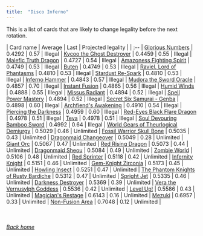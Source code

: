 ```yaml
---
title:  "Disco Inferno"
---
```


This is a list of cards that are likely to change legality before the next rotation.

| Card name | Average | Last | Projected legality |
| :-- |
[Glorious Numbers](https://db.ygoprodeck.com/card/?search=Glorious%20Numbers) | 0.4292 | 0.57 | Illegal |
[Kycoo the Ghost Destroyer](https://db.ygoprodeck.com/card/?search=Kycoo%20the%20Ghost%20Destroyer) | 0.4459 | 0.55 | Illegal |
[Malefic Truth Dragon](https://db.ygoprodeck.com/card/?search=Malefic%20Truth%20Dragon) | 0.4727 | 0.54 | Illegal |
[Amazoness Fighting Spirit](https://db.ygoprodeck.com/card/?search=Amazoness%20Fighting%20Spirit) | 0.4749 | 0.53 | Illegal |
[Buten](https://db.ygoprodeck.com/card/?search=Buten) | 0.4749 | 0.53 | Illegal |
[Raviel, Lord of Phantasms](https://db.ygoprodeck.com/card/?search=Raviel,%20Lord%20of%20Phantasms) | 0.4810 | 0.53 | Illegal |
[Stardust Re-Spark](https://db.ygoprodeck.com/card/?search=Stardust%20Re-Spark) | 0.4810 | 0.53 | Illegal |
[Inferno Hammer](https://db.ygoprodeck.com/card/?search=Inferno%20Hammer) | 0.4843 | 0.57 | Illegal |
[Mudora the Sword Oracle](https://db.ygoprodeck.com/card/?search=Mudora%20the%20Sword%20Oracle) | 0.4857 | 0.70 | Illegal |
[Instant Fusion](https://db.ygoprodeck.com/card/?search=Instant%20Fusion) | 0.4865 | 0.56 | Illegal |
[Humid Winds](https://db.ygoprodeck.com/card/?search=Humid%20Winds) | 0.4888 | 0.55 | Illegal |
[Missus Radiant](https://db.ygoprodeck.com/card/?search=Missus%20Radiant) | 0.4894 | 0.52 | Illegal |
[Spell Power Mastery](https://db.ygoprodeck.com/card/?search=Spell%20Power%20Mastery) | 0.4894 | 0.52 | Illegal |
[Secret Six Samurai - Genba](https://db.ygoprodeck.com/card/?search=Secret%20Six%20Samurai%20-%20Genba) | 0.4898 | 0.60 | Illegal |
[Archfiend's Awakening](https://db.ygoprodeck.com/card/?search=Archfiend's%20Awakening) | 0.4910 | 0.54 | Illegal |
[Piercing the Darkness](https://db.ygoprodeck.com/card/?search=Piercing%20the%20Darkness) | 0.4959 | 0.60 | Illegal |
[Red-Eyes Black Flare Dragon](https://db.ygoprodeck.com/card/?search=Red-Eyes%20Black%20Flare%20Dragon) | 0.4978 | 0.51 | Illegal |
[Teva](https://db.ygoprodeck.com/card/?search=Teva) | 0.4978 | 0.51 | Illegal |
[Soul Devouring Bamboo Sword](https://db.ygoprodeck.com/card/?search=Soul%20Devouring%20Bamboo%20Sword) | 0.4992 | 0.64 | Illegal |
[World Gears of Theurlogical Demiurgy](https://db.ygoprodeck.com/card/?search=World%20Gears%20of%20Theurlogical%20Demiurgy) | 0.5029 | 0.46 | Unlimited |
[Fossil Warrior Skull Bone](https://db.ygoprodeck.com/card/?search=Fossil%20Warrior%20Skull%20Bone) | 0.5035 | 0.43 | Unlimited |
[Dragonmaid Changeover](https://db.ygoprodeck.com/card/?search=Dragonmaid%20Changeover) | 0.5049 | 0.28 | Unlimited |
[Giant Orc](https://db.ygoprodeck.com/card/?search=Giant%20Orc) | 0.5067 | 0.47 | Unlimited |
[Red Rising Dragon](https://db.ygoprodeck.com/card/?search=Red%20Rising%20Dragon) | 0.5073 | 0.44 | Unlimited |
[Dragonmaid Sheou](https://db.ygoprodeck.com/card/?search=Dragonmaid%20Sheou) | 0.5084 | 0.49 | Unlimited |
[Zombie World](https://db.ygoprodeck.com/card/?search=Zombie%20World) | 0.5106 | 0.48 | Unlimited |
[Red Sprinter](https://db.ygoprodeck.com/card/?search=Red%20Sprinter) | 0.5118 | 0.42 | Unlimited |
[Infernity Knight](https://db.ygoprodeck.com/card/?search=Infernity%20Knight) | 0.5151 | 0.46 | Unlimited |
[Gem-Knight Zirconia](https://db.ygoprodeck.com/card/?search=Gem-Knight%20Zirconia) | 0.5173 | 0.45 | Unlimited |
[Howling Insect](https://db.ygoprodeck.com/card/?search=Howling%20Insect) | 0.5251 | 0.47 | Unlimited |
[The Phantom Knights of Rusty Bardiche](https://db.ygoprodeck.com/card/?search=The%20Phantom%20Knights%20of%20Rusty%20Bardiche) | 0.5312 | 0.47 | Unlimited |
[Spright Jet](https://db.ygoprodeck.com/card/?search=Spright%20Jet) | 0.5335 | 0.46 | Unlimited |
[Darkness Destroyer](https://db.ygoprodeck.com/card/?search=Darkness%20Destroyer) | 0.5369 | 0.39 | Unlimited |
[Vera the Vernusylph Goddess](https://db.ygoprodeck.com/card/?search=Vera%20the%20Vernusylph%20Goddess) | 0.5536 | 0.42 | Unlimited |
[Level Up!](https://db.ygoprodeck.com/card/?search=Level%20Up!) | 0.5586 | 0.43 | Unlimited |
[Magician's Restage](https://db.ygoprodeck.com/card/?search=Magician's%20Restage) | 0.6143 | 0.16 | Unlimited |
[Mezuki](https://db.ygoprodeck.com/card/?search=Mezuki) | 0.6957 | 0.33 | Unlimited |
[Non-Fusion Area](https://db.ygoprodeck.com/card/?search=Non-Fusion%20Area) | 0.7048 | 0.12 | Unlimited |

<br>

###### [Back home](index)